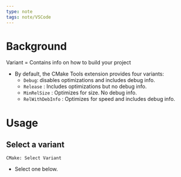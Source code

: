 ```yaml
---
type: note
tags: note/VSCode
---
```

# Background
Variant = Contains info on how to build your project
- By default, the CMake Tools extension provides four variants:
	 - `Debug`: disables optimizations and includes debug info. 
	 - `Release` : Includes optimizations but no debug info. 
	 - `MinRelSize` : Optimizes for size. No debug info.
	 - `RelWithDebInfo` : Optimizes for speed and includes debug info.

# Usage
## Select a variant
`CMake: Select Variant`
- Select one below. 